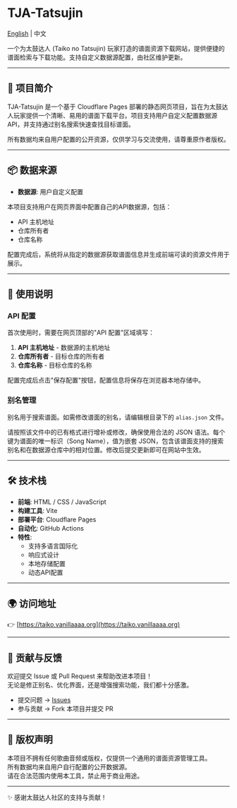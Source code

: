 # TJA-Tatsujin

[English](./README.en.md) | 中文


一个为太鼓达人 (Taiko no Tatsujin) 玩家打造的谱面资源下载网站，提供便捷的谱面检索与下载功能。支持自定义数据源配置，由社区维护更新。

---

## 🚀 项目简介

TJA-Tatsujin 是一个基于 Cloudflare Pages 部署的静态网页项目，旨在为太鼓达人玩家提供一个清晰、易用的谱面下载平台。项目支持用户自定义配置数据源API，并支持通过别名搜索快速查找目标谱面。

所有数据均来自用户配置的公开资源，仅供学习与交流使用，请尊重原作者版权。

---

## 📦 数据来源

- **数据源**: 用户自定义配置

本项目支持用户在网页界面中配置自己的API数据源，包括：
- API 主机地址
- 仓库所有者
- 仓库名称

配置完成后，系统将从指定的数据源获取谱面信息并生成前端可读的资源文件用于展示。

---

## 🔧 使用说明

### API 配置
首次使用时，需要在网页顶部的"API 配置"区域填写：
1. **API 主机地址** - 数据源的主机地址
2. **仓库所有者** - 目标仓库的所有者
3. **仓库名称** - 目标仓库的名称

配置完成后点击"保存配置"按钮，配置信息将保存在浏览器本地存储中。

### 别名管理
别名用于搜索谱面。如需修改谱面的别名，请编辑根目录下的 `alias.json` 文件。

请按照该文件中的已有格式进行增补或修改，确保使用合法的 JSON 语法。每个键为谱面的唯一标识（Song Name），值为嵌套 JSON，包含该谱面支持的搜索别名和在数据源仓库中的相对位置。修改后提交更新即可在网站中生效。

---

## 🛠️ 技术栈

- **前端**: HTML / CSS / JavaScript
- **构建工具**: Vite
- **部署平台**: Cloudflare Pages
- **自动化**: GitHub Actions
- **特性**: 
  - 支持多语言国际化
  - 响应式设计
  - 本地存储配置
  - 动态API配置

---

## 🌍 访问地址

👉 [https://taiko.vanillaaaa.org](https://taiko.vanillaaaa.org)

---

## 🤝 贡献与反馈

欢迎提交 Issue 或 Pull Request 来帮助改进本项目！  
无论是修正别名、优化界面，还是增强搜索功能，我们都十分感激。

- 提交问题 → [Issues](https://github.com/KirisameVanilla/TJA-Tatsujin/issues)
- 参与贡献 → Fork 本项目并提交 PR

---

## 📄 版权声明

本项目不拥有任何歌曲音频或版权，仅提供一个通用的谱面资源管理工具。  
所有数据均来自用户自行配置的公开数据源。  
请在合法范围内使用本工具，禁止用于商业用途。

---

✨ 感谢太鼓达人社区的支持与贡献！
